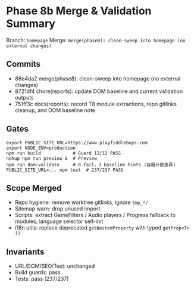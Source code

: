 # Phase 8b Merge & Validation Summary

Branch: `homepage`
Merge: `merge(phase8): clean-sweep into homepage (no external changes)`

## Commits
- 88e4da2 merge(phase8): clean-sweep into homepage (no external changes)
- 8721df4 chore(reports): update DOM baseline and current validation outputs
- 751ff3c docs(reports): record T8 module extractions, repo gitlinks cleanup, and DOM baseline note

## Gates
```
export PUBLIC_SITE_URL=https://www.playfiddlebops.com
export NODE_ENV=production
npm run build            # Guard 12/12 PASS
nohup npm run preview &  # Preview
npm run dom:validate     # 0 fail，3 baseline hints (容器计数差异)
PUBLIC_SITE_URL=... npm test  # 237/237 PASS
```

## Scope Merged
- Repo hygiene: remove worktree gitlinks, ignore `tmp_*/`
- Sitemap warn: drop unused import
- Scripts: extract GameFilters / Audio players / Progress fallback to modules; language selector self-init
- i18n utils: replace deprecated `getNestedProperty` with typed `getProp<T>()`

## Invariants
- URL/DOM/SEO/Text: unchanged
- Build guards: pass
- Tests: pass (237/237)

